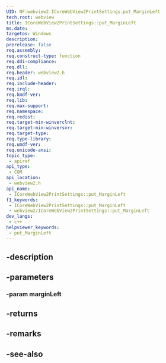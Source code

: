 ```yaml
---
UID: NF:webview2.ICoreWebView2PrintSettings.put_MarginLeft
tech.root: webview
title: ICoreWebView2PrintSettings::put_MarginLeft
ms.date: 
targetos: Windows
description: 
prerelease: false
req.assembly: 
req.construct-type: function
req.ddi-compliance: 
req.dll: 
req.header: webview2.h
req.idl: 
req.include-header: 
req.irql: 
req.kmdf-ver: 
req.lib: 
req.max-support: 
req.namespace: 
req.redist: 
req.target-min-winverclnt: 
req.target-min-winversvr: 
req.target-type: 
req.type-library: 
req.umdf-ver: 
req.unicode-ansi: 
topic_type:
 - apiref
api_type:
 - COM
api_location:
 - webview2.h
api_name:
 - ICoreWebView2PrintSettings::put_MarginLeft
f1_keywords:
 - ICoreWebView2PrintSettings::put_MarginLeft
 - webview2/ICoreWebView2PrintSettings::put_MarginLeft
dev_langs:
 - c++
helpviewer_keywords:
 - put_MarginLeft
---
```


## -description

## -parameters

### -param marginLeft

## -returns

## -remarks

## -see-also

